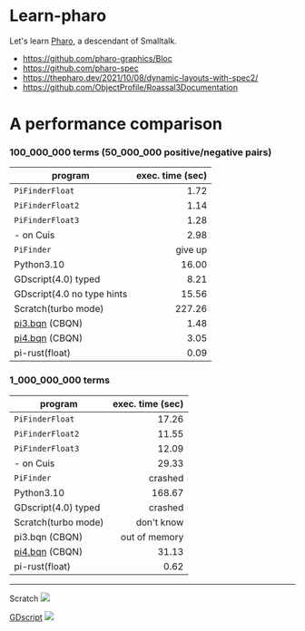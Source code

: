 # Learn-pharo
Let's learn [Pharo](https://github.com/pharo-project/pharo), a descendant of Smalltalk.

- https://github.com/pharo-graphics/Bloc
- https://github.com/pharo-spec
- https://thepharo.dev/2021/10/08/dynamic-layouts-with-spec2/
- https://github.com/ObjectProfile/Roassal3Documentation

# A performance comparison

### 100_000_000 terms (50_000_000 positive/negative pairs)

| program         |exec. time (sec)|
|-----------------|---------------:|
| `PiFinderFloat` |           1.72 |
| `PiFinderFloat2`|           1.14 |
| `PiFinderFloat3`|           1.28 |
|  - on Cuis      |           2.98 |
| `PiFinder`      |        give up |
| Python3.10      |          16.00 |
| GDscript(4.0) typed |       8.21 |
| GDscript(4.0 no type hints | 15.56 |
| Scratch(turbo mode) |     227.26 |
| [pi3.bqn](https://github.com/shnarazk/learn-bqn/blob/main/pi3.bqn) (CBQN) |   1.48 |
| [pi4.bqn](https://github.com/shnarazk/learn-bqn/blob/main/pi4.bqn) (CBQN) |   3.05 |
|  pi-rust(float) |           0.09 |

### 1_000_000_000 terms

| program         |exec. time (sec)|
|-----------------|---------------:|
| `PiFinderFloat` |          17.26 |
| `PiFinderFloat2`|          11.55 |
| `PiFinderFloat3`|          12.09 |
| - on Cuis       |          29.33 |
| `PiFinder`      |      crashed   |
| Python3.10      |         168.67 |
| GDscript(4.0) typed |    crashed |
| Scratch(turbo mode) | don't know |
| pi3.bqn (CBQN)  |  out of memory |
| [pi4.bqn](https://github.com/shnarazk/learn-bqn/blob/main/pi4.bqn) (CBQN) |  31.13       |
|  pi-rust(float) |           0.62 |


------
Scratch
![](https://user-images.githubusercontent.com/997855/227437677-6d08cb28-ac92-49fd-8347-900d551b84cb.png)

[GDscript](https://godotengine.org)
![](https://user-images.githubusercontent.com/997855/233822033-291e8ae7-2be0-442b-b7ff-7150911284a3.png)
